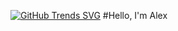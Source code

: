 [![GitHub Trends SVG](https://api.githubtrends.io/user/svg/alex-rosta/langs?time_range=one_year&compact=True&theme=dark)](https://githubtrends.io) #Hello, I'm Alex
